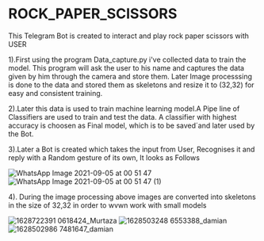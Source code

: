 # ROCK_PAPER_SCISSORS
 
 
 This Telegram Bot is created to interact and play rock paper scissors with USER
 
 1).First using the program Data_capture.py i've collected data to train the model. This program will ask the user to his name and captures the data given by him through the camera and store them. Later Image processsing is done to the data and stored them as skeletons and resize it to (32,32) for easy and consistent training.
 
 2).Later this data is used to train machine learning model.A Pipe line of Classifiers are used to train and test the data. A classifier with highest accuracy is choosen as Final model, which is to be saved´and later used by the Bot.
 
3).Later a Bot is created which takes the input from User, Recognises it and reply with a Random gesture of its own, It looks as Follows


![WhatsApp Image 2021-09-05 at 00 51 47](https://user-images.githubusercontent.com/84836313/132109783-08d10198-8a96-4d74-922a-64e9ad128d32.jpeg)
![WhatsApp Image 2021-09-05 at 00 51 47 (1)](https://user-images.githubusercontent.com/84836313/132109784-b4ac0c93-b0b7-4d91-9660-335155a5c55f.jpeg)

4). During the image processing above images are converted into skeletons in the size of 32,32 in order to wvwn work with small models

![1628722391 0618424_Murtaza](https://user-images.githubusercontent.com/84836313/132301759-9406dc7b-dace-4d22-a7ed-c3600c7045b3.png)
![1628503248 6553388_damian](https://user-images.githubusercontent.com/84836313/132301824-935a4fa2-e611-4783-abe6-b2b9426825e2.png)
![1628502986 7481647_damian](https://user-images.githubusercontent.com/84836313/132301919-e21ba467-25df-40a3-8bf4-97127d6d6c84.png)
  
